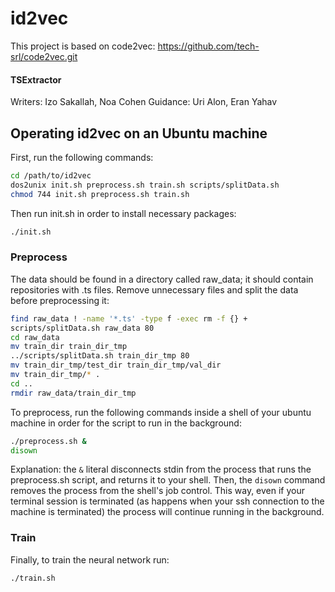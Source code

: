 # id2vec

This project is based on code2vec: https://github.com/tech-srl/code2vec.git

#### TSExtractor
Writers: Izo Sakallah, Noa Cohen
Guidance: Uri Alon, Eran Yahav

## Operating id2vec on an Ubuntu machine

First, run the following commands:

```bash
cd /path/to/id2vec
dos2unix init.sh preprocess.sh train.sh scripts/splitData.sh
chmod 744 init.sh preprocess.sh train.sh
```

Then run init.sh in order to install necessary packages:
```bash
./init.sh
```

### Preprocess

The data should be found in a directory called raw_data; it should contain repositories with .ts files.
Remove unnecessary files and split the data before preprocessing it:
```bash
find raw_data ! -name '*.ts' -type f -exec rm -f {} +
scripts/splitData.sh raw_data 80
cd raw_data
mv train_dir train_dir_tmp
../scripts/splitData.sh train_dir_tmp 80
mv train_dir_tmp/test_dir train_dir_tmp/val_dir
mv train_dir_tmp/* .
cd ..
rmdir raw_data/train_dir_tmp
```

To preprocess, run the following commands inside a shell of your ubuntu machine in order for the script to run in the background:
```bash
./preprocess.sh &
disown
```

Explanation: the `&` literal disconnects stdin from the process that runs the preprocess.sh script,
and returns it to your shell. Then, the `disown` command removes the process from the shell's job control. This way,
even if your terminal session is terminated (as happens when your ssh connection to the machine is terminated)
the process will continue running in the background.


### Train

Finally, to train the neural network run:
```bash
./train.sh
```
